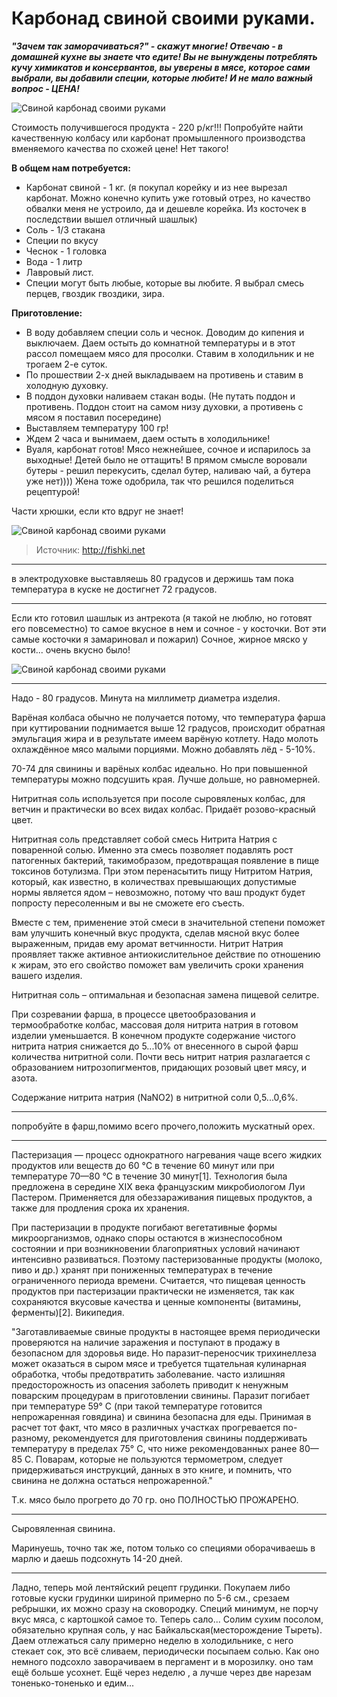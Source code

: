 # Карбонад свиной своими руками.

_**"Зачем так заморачиваться?" - скажут многие! Отвечаю - в домашней кухне вы знаете что едите! Вы не вынуждены потреблять кучу химикатов и консервантов, вы уверены в мясе, которое сами выбрали, вы добавили специи, которые любите! И не мало важный вопрос - ЦЕНА!**_

![Свиной карбонад своими руками](/images/Kulinar/Zagotovki/svin_karbonad.jpg 'Свиной карбонад своими руками')

Стоимость получившегося продукта - 220 р/кг!!! Попробуйте найти качественную колбасу или карбонат промышленного производства вменяемого качества по схожей цене! Нет такого!

**В общем нам потребуется:**

- Карбонат свиной - 1 кг. (я покупал корейку и из нее вырезал карбонат. Можно конечно купить уже готовый отрез, но качество обвалки меня не устроило, да и дешевле корейка. Из косточек в последствии вышел отличный шашлык)
- Соль - 1/3 стакана
- Специи по вкусу
- Чеснок - 1 головка
- Вода - 1 литр
- Лавровый лист.
- Специи могут быть любые, которые вы любите. Я выбрал смесь перцев, гвоздик гвоздики, зира.

**Приготовление:**

- В воду добавляем специи соль и чеснок. Доводим до кипения и выключаем. Даем остыть до комнатной температуры и в этот рассол помещаем мясо для просолки. Ставим в холодильник и не трогаем 2-е суток.
- По прошествии 2-х дней выкладываем на противень и ставим в холодную духовку.
- В поддон духовки наливаем стакан воды. (Не путать поддон и противень. Поддон стоит на самом низу духовки, а противень с мясом я поставил посередине)
- Выставляем температуру 100 гр!
- Ждем 2 часа и вынимаем, даем остыть в холодильнике!
- Вуаля, карбонат готов! Мясо нежнейшее, сочное и испарилось за выходные! Детей было не оттащить! В прямом смысле воровали бутеры - решил перекусить, сделал бутер, наливаю чай, а бутера уже нет)))) Жена тоже одобрила, так что решился поделиться рецептурой!

Части хрюшки, если кто вдруг не знает!

![Свиной карбонад своими руками](/images/Kulinar/Zagotovki/svin_tusha.png 'Свиной карбонад своими руками')

> Источник: http://fishki.net

---
в электродуховке выставляешь 80 градусов и держишь там пока температура в куске не достигнет 72 градусов.

---
Если кто готовил шашлык из антрекота (я такой не люблю, но готовят его повсеместно) то самое вкусное в нем и сочное - у косточки. Вот эти самые косточки я замариновал и пожарил) Сочное, жирное мяско у кости... очень вкусно было!

![Свиной карбонад своими руками](/images/Kulinar/Zagotovki/svin_tusha.jpg 'Свиной карбонад своими руками')

---
Надо - 80 градусов. Минута на миллиметр диаметра изделия.

Варёная колбаса обычно не получается потому, что температура фарша при куттировании поднимается выше 12 градусов, происходит обратная эмульгация жира и в результате имеем варёную котлету. Надо молоть охлаждённое мясо малыми порциями. Можно добавлять лёд - 5-10%.

70-74 для свинины и варёных колбас идеально. Но при повышенной температуры можно подсушить края. Лучше дольше, но равномерней.

Нитритная соль используется при посоле сыровяленых колбас, для ветчин и практически во всех видах колбас. Придаёт розово-красный цвет.

Нитритная соль представляет собой смесь Нитрита Натрия с поваренной солью. Именно эта смесь позволяет подавлять рост патогенных бактерий, такимобразом, предотвращая появление в пище токсинов ботулизма. При этом перенасытить пищу Нитритом Натрия, который, как известно, в количествах превышающих допустимые нормы является ядом – невозможно, потому что ваш продукт будет попросту пересоленным и вы не сможете его съесть.

Вместе с тем, применение этой смеси в значительной степени поможет вам улучшить конечный вкус продукта, сделав мясной вкус более выраженным, придав ему аромат ветчинности. Нитрит Натрия проявляет также активное антиокислительное действие по отношению к жирам, это его свойство поможет вам увеличить сроки хранения вашего изделия.

Нитритная соль – оптимальная и безопасная замена пищевой селитре.

При созревании фарша, в процессе цветообразования и термообработке колбас, массовая доля нитрита натрия в готовом изделии уменьшается. В конечном продукте содержание чистого нитрита натрия снижается до 5...10% от внесенного в сырой фарш количества нитритной соли. Почти весь нитрит натрия разлагается с образованием нитрозопигментов, придающих розовый цвет мясу, и азота.

Содержание нитрита натрия (NaNO2) в нитритной соли 0,5...0,6%.

---
попробуйте в фарш,помимо всего прочего,положить мускатный орех.

---
Пастеризация — процесс однократного нагревания чаще всего жидких продуктов или веществ до 60 °C в течение 60 минут или при температуре 70—80 °C в течение 30 минут[1]. Технология была предложена в середине XIX века французским микробиологом Луи Пастером. Применяется для обеззараживания пищевых продуктов, а также для продления срока их хранения.

При пастеризации в продукте погибают вегетативные формы микроорганизмов, однако споры остаются в жизнеспособном состоянии и при возникновении благоприятных условий начинают интенсивно развиваться. Поэтому пастеризованные продукты (молоко, пиво и др.) хранят при пониженных температурах в течение ограниченного периода времени. Считается, что пищевая ценность продуктов при пастеризации практически не изменяется, так как сохраняются вкусовые качества и ценные компоненты (витамины, ферменты)[2]. Википедия.

"Заготавливаемые свиные продукты в настоящее время периодически проверяются на наличие заражения и поступают в продажу в безопасном для здоровья виде. Но паразит-переносчик трихинеллеза может оказаться в сыром мясе и требуется тщательная кулинарная обработка, чтобы предотвратить заболевание. часто излишняя предосторожность из опасения заболеть приводит к ненужным поварским процедурам в приготовлении свинины. Паразит погибает при температуре 59° С (при такой температуре готовится непрожаренная говядина) и свинина безопасна для еды. Принимая в расчет тот факт, что мясо в различных участках прогревается по-разному, рекомендуется для приготовления свинины поддерживать температуру в пределах 75° С, что ниже рекомендованных ранее 80—85 С. Поварам, которые не пользуются термометром, следует придерживаться инструкций, данных в это книге, и помнить, что свинина не должна остаться непрожаренной."

Т.к. мясо было прогрето до 70 гр. оно ПОЛНОСТЬЮ ПРОЖАРЕНО.

---
Сыровяленная свинина.

Маринуешь, точно так же, потом только со специями оборачиваешь в марлю и даешь подсохнуть 14-20 дней.

---
Ладно, теперь мой лентяйский рецепт грудинки. Покупаем либо готовые куски грудинки шириной примерно по 5-6 см., срезаем ребрышки, их можно сразу на сковородку. Специй минимум, не порчу вкус мяса, с картошкой самое то. Теперь сало... Солим сухим посолом, обязательно крупная соль, у нас Байкальская(месторождение Тыреть). Даем отлежаться салу примерно неделю в холодильнике, с него стекает сок, это всё сливаем, периодически посыпаем солью. Как оно немного подсохло заворачиваем в пергамент и в морозилку. оно там ещё больше усохнет. Ещё через неделю , а лучше через две нарезам тоненько-тоненько и едим...
